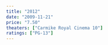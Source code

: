 ```yaml
---
title: "2012"
date: "2009-11-21"
price: "7.50"
theaters: ["Carmike Royal Cinema 10"]
ratings: ["PG-13"]
---
```

